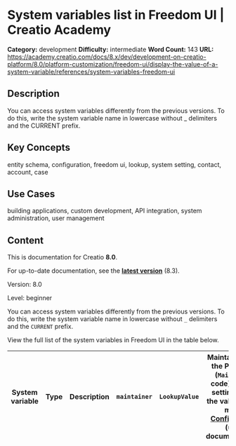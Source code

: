 # System variables list in Freedom UI | Creatio Academy

**Category:** development **Difficulty:** intermediate **Word Count:** 143
**URL:**
https://academy.creatio.com/docs/8.x/dev/development-on-creatio-platform/8.0/platform-customization/freedom-ui/display-the-value-of-a-system-variable/references/system-variables-freedom-ui

## Description

You can access system variables differently from the previous versions. To do
this, write the system variable name in lowercase without \_ delimiters and the
CURRENT prefix.

## Key Concepts

entity schema, configuration, freedom ui, lookup, system setting, contact,
account, case

## Use Cases

building applications, custom development, API integration, system
administration, user management

## Content

This is documentation for Creatio **8.0**.

For up-to-date documentation, see the
**[latest version](/docs/8.x/dev/development-on-creatio-platform/platform-customization/freedom-ui/display-the-value-of-a-system-variable/references/system-variables-freedom-ui)**
(8.3).

Version: 8.0

Level: beginner

You can access system variables differently from the previous versions. To do
this, write the system variable name in lowercase without `_` delimiters and the
`CURRENT` prefix.

View the full list of the system variables in Freedom UI in the table below.

| System variable | Type | Description | `maintainer` | `LookupValue` | Maintainer. Use the **Publisher** (`Maintainer` code) system setting to set the value. Learn more: [Configuration](https://academy.creatio.com/documents?ver=8.0&id=1259&anchor=title-1880-14) (user documentation). | `maxEntitySchemaNameLength` | `number` | Max length of entity schema name | `moneyDisplayPrecision` | `number` | Precision of decimals in the displayed multicurrency control | `primaryLanguage` | `LookupValueWithCode` | Primary language | `user` | `string` | Username | `userAccount` | `LookupValue` | Account linked to the user | `userContact` | `LookupValue` | Contact linked to the user | `userCulture` | `LookupValue` | Creatio UI language of the current user | `userTimezoneCode` | `string` | Code of the user time zone |
| --------------- | ---- | ----------- | ------------ | ------------- | -------------------------------------------------------------------------------------------------------------------------------------------------------------------------------------------------------------------- | --------------------------- | -------- | -------------------------------- | ----------------------- | -------- | ------------------------------------------------------------ | ----------------- | --------------------- | ---------------- | ------ | -------- | -------- | ------------- | ------------- | -------------------------- | ------------- | ------------- | -------------------------- | ------------- | ------------- | --------------------------------------- | ------------------ | -------- | -------------------------- |
